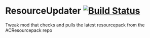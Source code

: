 # ResourceUpdater [![Build Status](https://travis-ci.com/ArdaCraft/ResourceUpdater.svg?token=5fHnNAzmmjFZHCbnJtiV&branch=master)](https://travis-ci.com/ArdaCraft/ResourceUpdater)
Tweak mod that checks and pulls the latest resourcepack from the ACResourcepack repo 
